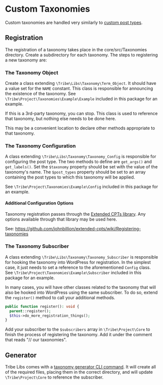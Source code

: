 # Custom Taxonomies

Custom taxonomies are handled very similarly to [custom post types](./post-types.md).

## Registration

The registration of a taxonomy takes place in the core/src/Taxonomies directory. Create a subdirectory
for each taxonomy. The steps to registering a new taxonomy are:

### The Taxonomy Object
Create a class extending `\Tribe\Libs\Taxonomy\Term_Object`. It should have a value set for the
`NAME` constant. This class is responsible for announcing the existence of the taxonomy. See
`\Tribe\Project\Taxonomies\Example\Example` included in this package for an example.

If this is a 3rd-party taxonomy, you can stop. This class is used to reference
that taxonomy, but nothing else needs to be done here.

This may be a convenient location to declare other methods appropriate to that taxonomy.

### The Taxonomy Configuration
A class extending `\Tribe\Libs\Taxonomy\Taxonomy_Config` is responsible for configuring
the post type. The two methods to define are `get_args()` and `get_labels()`. Set the
`$taxonomy` property should be set with the value of the taxonomy's name. The `$post_types`
property should be set to an array containing the post types to which this taxonomy will
be applied.
 
See `\Tribe\Project\Taxonomies\Example\Config` included in this package for an example.
   
#### Additional Configuration Options

Taxonomy registration passes through the [Extended CPTs library](https://github.com/johnbillion/extended-cpts).
Any options available through that library may be used here.

See: https://github.com/johnbillion/extended-cpts/wiki/Registering-taxonomies

### The Taxonomy Subscriber

A class extending `\Tribe\Libs\Taxonomy\Taxonomy_Subscriber` is responsible
for hooking the taxonomy into WordPress for registration. In the simplest case,
it just needs to set a reference to the aforementioned `Config` class. See
`\Tribe\Project\Taxonomies\Example\Subscriber` included in this package for an example.

In many cases, you will have other classes related to the taxonomy that will also
be hooked into WordPress using the same subscriber. To do so, extend the `register()`
method to call your additional methods.

```php
public function register(): void {
  parent::register();
  $this->do_more_registration_things();
}
```

Add your subscriber to the `$subscribers` array in `\Tribe\Project\Core` to finish the process
of registering the taxonomy. Add it under the comment that reads "// our taxonomies".

## Generator

Tribe Libs comes with a [taxonomy generator CLI command](https://github.com/moderntribe/tribe-libs/tree/master/src/Generators).
It will create all of the required files, placing them in the correct directory,
and will update `\Tribe\Project\Core` to reference the subscriber.
